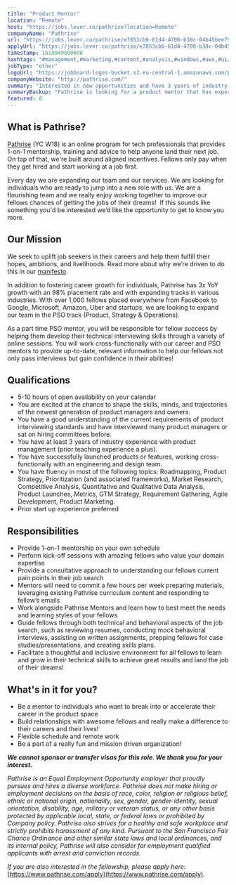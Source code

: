 ```yaml
---
title: "Product Mentor"
location: "Remote"
host: "https://jobs.lever.co/pathrise?location=Remote"
companyName: "Pathrise"
url: "https://jobs.lever.co/pathrise/e7853cb6-61d4-4700-b38c-04b45bee798f"
applyUrl: "https://jobs.lever.co/pathrise/e7853cb6-61d4-4700-b38c-04b45bee798f/apply"
timestamp: 1619049600000
hashtags: "#management,#marketing,#content,#analysis,#windows,#aws,#ui/ux,#operations,#scrum"
jobType: "other"
logoUrl: "https://jobboard-logos-bucket.s3.eu-central-1.amazonaws.com/pathrise"
companyWebsite: "http://pathrise.com/"
summary: "Interested in new opportunities and have 3 years of industry experience with product management? Pathrise has a job opening for a Product Mentor."
summaryBackup: "Pathrise is looking for a product mentor that has experience in: #management, #marketing, #windows."
featured: 8
---
```


## What is Pathrise?

[Pathrise](https://www.pathrise.com/) (YC W18) is an online program for tech professionals that provides 1-on-1 mentorship, training and advice to help anyone land their next job. On top of that, we're built around aligned incentives. Fellows only pay when they get hired and start working at a job first.

Every day we are expanding our team and our services. We are looking for individuals who are ready to jump into a new role with us. We are a flourishing team and we really enjoy working together to improve our fellows chances of getting the jobs of their dreams!  If this sounds like something you'd be interested we’d like the opportunity to get to know you more.

## Our Mission

We seek to uplift job seekers in their careers and help them fulfill their hopes, ambitions, and livelihoods. Read more about why we’re driven to do this in our [manifesto](https://www.pathrise.com/manifesto).

In addition to fostering career growth for individuals, Pathrise has 3x YoY growth with an 98% placement rate and with expanding tracks in various industries. With over 1,000 fellows placed everywhere from Facebook to Google, Microsoft, Amazon, Uber and startups, we are looking to expand our team in the PSO track (Product, Strategy & Operations).

As a part time PSO mentor, you will be responsible for fellow success by helping them develop their technical interviewing skills through a variety of online sessions. You will work cross-functionally with our career and PSO mentors to provide up-to-date, relevant information to help our fellows not only pass interviews but gain confidence in their abilities! 

## Qualifications

*   5-10 hours of open availability on your calendar
*   You are excited at the chance to shape the skills, minds, and trajectories of the newest generation of product managers and owners.
*   You have a good understanding of the current requirements of product interviewing standards and have interviewed many product managers or sat on hiring committees before.
*   You have at least 3 years of industry experience with product management (prior teaching experience a plus).
*   You have successfully launched products or features, working cross-functionally with an engineering and design team.
*   You have fluency in most of the following topics: Roadmapping, Product Strategy, Prioritization (and associated frameworks), Market Research, Competitive Analysis, Quantitative and Qualitative Data Analysis, Product Launches, Metrics, GTM Strategy, Requirement Gathering, Agile Development, Product Marketing.
*   Prior start up experience preferred

## Responsibilities

*   Provide 1-on-1 mentorship on your own schedule
*   Perform kick-off sessions with amazing fellows who value your domain expertise
*   Provide a consultative approach to understanding our fellows current pain points in their job search
*   Mentors will need to commit a few hours per week preparing materials, leveraging existing Pathrise curriculum content and responding to fellow’s emails 
*   Work alongside Pathrise Mentors and learn how to best meet the needs and learning styles of your fellows
*   Guide fellows through both technical and behavioral aspects of the job search, such as reviewing resumes, conducting mock behavioral interviews, assisting on written assignments, prepping fellows for case studies/presentations, and creating skills plans.
*   Facilitate a thoughtful and inclusive environment for all fellows to learn and grow in their technical skills to achieve great results and land the job of their dreams!

## What's in it for you?

*   Be a mentor to individuals who want to break into or accelerate their career in the product space
*   Build relationships with awesome fellows and really make a difference to their careers and their lives!
*   Flexible schedule and remote work 
*   Be a part of a really fun and mission driven organization!

**_We cannot sponsor or transfer visas for this role. We thank you for your interest._**

_Pathrise is an Equal Employment Opportunity employer that proudly pursues and hires a diverse workforce. Pathrise does not make hiring or employment decisions on the basis of race, color, religion or religious belief, ethnic or national origin, nationality, sex, gender, gender-identity, sexual orientation, disability, age, military or veteran status, or any other basis protected by applicable local, state, or federal laws or prohibited by Company policy. Pathrise also strives for a healthy and safe workplace and strictly prohibits harassment of any kind. Pursuant to the San Francisco Fair Chance Ordinance and other similar state laws and local ordinances, and its internal policy, Pathrise will also consider for employment qualified applicants with arrest and conviction records._

_If you are also interested in the fellowship, please apply here_: [https://www.pathrise.com/apply](https://www.pathrise.com/apply).
